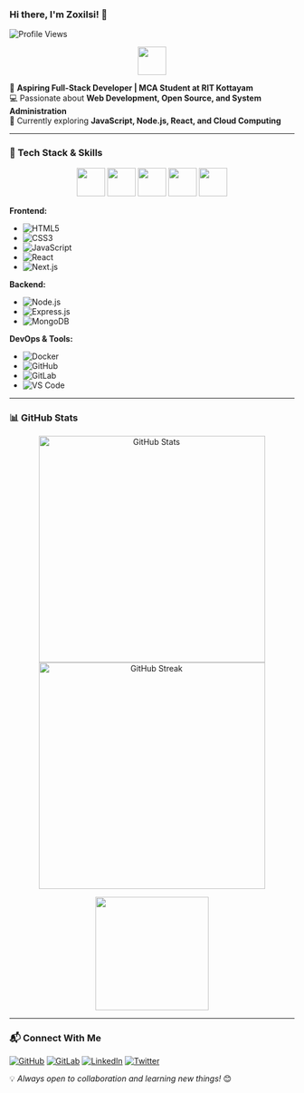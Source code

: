 ### Hi there, I'm Zoxilsi! 👋

![Profile Views](https://komarev.com/ghpvc/?username=zoxilsi&label=Profile%20Views&color=blue&style=flat)

<p align="center">
  <img src="https://media.giphy.com/media/QTfX9Ejfra3ZmNxh6B/giphy.gif" width="50px"> 
</p>

🚀 **Aspiring Full-Stack Developer | MCA Student at RIT Kottayam**  
💻 Passionate about **Web Development, Open Source, and System Administration**  
🎯 Currently exploring **JavaScript, Node.js, React, and Cloud Computing**

---

### 🔧 Tech Stack & Skills

<p align="center">
  <img src="https://media.giphy.com/media/Sr8xDpMwVKOHUWDVRD/giphy.gif" width="50px"> 
  <img src="https://media.giphy.com/media/XAxylRMCdpbEWUAvr8/giphy.gif" width="50px"> 
  <img src="https://media.giphy.com/media/VgGthkhUvGgOit7Y9i/giphy.gif" width="50px"> 
  <img src="https://media.giphy.com/media/fsEaZldNC8A1PJ3mwp/giphy.gif" width="50px"> 
  <img src="https://media.giphy.com/media/j2pOGeGYKe2xCCKwfi/giphy.gif" width="50px"> 
</p>

**Frontend:**
- ![HTML5](https://img.shields.io/badge/HTML5-E34F26?style=for-the-badge&logo=html5&logoColor=white)
- ![CSS3](https://img.shields.io/badge/CSS3-1572B6?style=for-the-badge&logo=css3&logoColor=white)
- ![JavaScript](https://img.shields.io/badge/JavaScript-F7DF1E?style=for-the-badge&logo=javascript&logoColor=black)
- ![React](https://img.shields.io/badge/React-61DAFB?style=for-the-badge&logo=react&logoColor=black)
- ![Next.js](https://img.shields.io/badge/Next.js-000000?style=for-the-badge&logo=next.js&logoColor=white)

**Backend:**
- ![Node.js](https://img.shields.io/badge/Node.js-339933?style=for-the-badge&logo=node.js&logoColor=white)
- ![Express.js](https://img.shields.io/badge/Express.js-000000?style=for-the-badge&logo=express&logoColor=white)
- ![MongoDB](https://img.shields.io/badge/MongoDB-47A248?style=for-the-badge&logo=mongodb&logoColor=white)

**DevOps & Tools:**
- ![Docker](https://img.shields.io/badge/Docker-2496ED?style=for-the-badge&logo=docker&logoColor=white)
- ![GitHub](https://img.shields.io/badge/GitHub-181717?style=for-the-badge&logo=github&logoColor=white)
- ![GitLab](https://img.shields.io/badge/GitLab-FCA121?style=for-the-badge&logo=gitlab&logoColor=white)
- ![VS Code](https://img.shields.io/badge/VS%20Code-007ACC?style=for-the-badge&logo=visual-studio-code&logoColor=white)

---

### 📊 GitHub Stats

<p align="center">
  <img src="https://github-readme-stats.vercel.app/api?username=zoxilsi&show_icons=true&theme=tokyonight" alt="GitHub Stats" width="400px">
  <img src="https://github-readme-streak-stats.vercel.app/?user=zoxilsi&theme=tokyonight" alt="GitHub Streak" width="400px">
</p>

<p align="center">
  <img src="https://media.giphy.com/media/Mp4hQy51LjY6A/giphy.gif" width="200px"> 
</p>

---

### 📬 Connect With Me

[![GitHub](https://img.shields.io/badge/GitHub-181717?style=for-the-badge&logo=github&logoColor=white)](https://github.com/zoxilsi)
[![GitLab](https://img.shields.io/badge/GitLab-FCA121?style=for-the-badge&logo=gitlab&logoColor=white)](https://gitlab.com/zoxilsi)
[![LinkedIn](https://img.shields.io/badge/LinkedIn-0077B5?style=for-the-badge&logo=linkedin&logoColor=white)](https://www.linkedin.com/in/zoxilsi)
[![Twitter](https://img.shields.io/badge/Twitter-1DA1F2?style=for-the-badge&logo=twitter&logoColor=white)](https://twitter.com/zoxilsi)

💡 *Always open to collaboration and learning new things!* 😊
